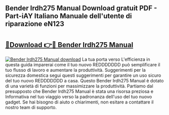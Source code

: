 ## Bender Irdh275 Manual Download gratuit PDF - Part-iAY Italiano Manuale dell'utente di riparazione eN123

# <h2><a href="http://dfax20.blite.top/?on=Bender+Irdh275+Manual">🔗Download 👉🔴 Bender Irdh275 Manual</a></h2>

[![Bender Irdh275 Manual download](https://i.imgur.com/lujVjoI.png)](http://dfax20.blite.top/?on=Bender+Irdh275+Manual)
La tua porta verso L'efficienza in questa guida imparerai come il tuo nuovo REDDDDDDD può semplificare il tuo flusso di lavoro e aumentare la produttività. Suggerimenti per la sicurezza domestica segui questi suggerimenti per garantire un uso sicuro del tuo nuovo REDDDDDDD a casa. Questo Bender Irdh275 Manual è dotato di una varietà di funzioni per massimizzare la produttività. Partiamo dal presupposto che Bender Irdh275 Manual è stata una risorsa preziosa e Informativa nel tuo viaggio verso la padronanza dell'uso del tuo nuovo gadget. Se hai bisogno di aiuto o chiarimenti, non esitare a contattare il nostro team di supporto.
